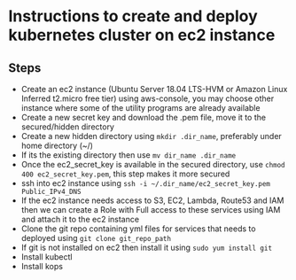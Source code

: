 # Instructions to create and deploy kubernetes cluster on ec2 instance

## Steps
- Create an ec2 instance (Ubuntu Server 18.04 LTS-HVM or Amazon Linux Inferred t2.micro free tier) using aws-console,
  you may choose other instance where some of the utility programs are already available
- Create a new secret key and download the .pem file, move it to the secured/hidden directory
- Create a new hidden directory using `mkdir .dir_name`, preferably under home directory (~/)
- If its the existing directory then use `mv dir_name .dir_name`
- Once the ec2_secret_key is available in the secured directory, use `chmod 400 ec2_secret_key.pem`, this step makes it more secured
- ssh into ec2 instance using `ssh -i ~/.dir_name/ec2_secret_key.pem Public_IPv4_DNS`
- If the ec2 instance needs access to S3, EC2, Lambda, Route53 and IAM then we can create a Role with Full access to these services using IAM and attach it to the ec2 instance
- Clone the git repo containing yml files for services that needs to deployed using `git clone git_repo_path`
- If git is not installed on ec2 then install it using `sudo yum install git`
- Install kubectl
- Install kops
